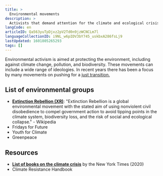 ```yaml
---
title: >
  Environmental movements
description: >
  Activists that demand attention for the climate and ecological crisis
langCode: en
articleID: Qa563yuTpDjxz2pV2Td0n9jzWCNCLm7l
languageCollectionID: i9NL_w6pIDV3bY745_uskbxA286fsLj9
lastUpdated: 1601805265293
tags: []
---
```


Environmental activism is aimed at protecting the environment, including against climate change, pollution, and biodiversity. These movements can include a wide range of ideologies. In recent years there has been a focus by many movements on pushing for a [just transition.](/just-transition)

## List of environmental groups

-   [**Extinction Rebellion (XR)**](/extinction-rebellion): "Extinction Rebellion is a global environmental movement with the stated aim of using nonviolent civil disobedience to compel government action to avoid tipping points in the climate system, biodiversity loss, and the risk of social and ecological collapse." - Wikipedia
-   Fridays for Future
-   Youth for Climate
-   Greenpeace

## Resources

-   [**List of books on the climate crisis**](https://www.nytimes.com/interactive/2020/climate/climate-change-books.html) by the New York Times (2020)
-   Climate Resistance Handbook